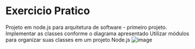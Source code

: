 # Exercicio Pratico
Projeto em node.js para arquitetura de software - primeiro projeto.
Implementar as classes conforme o diagrama apresentado
Utilizar módulos para organizar suas classes em um projeto Node.js
![image](https://github.com/GiDFerreira/exercicioPratico/assets/131415531/52280149-2a60-4384-91c4-9ff21c47a750)
